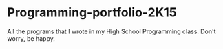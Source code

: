 # Programming-portfolio-2K15
All the programs that I wrote in my High School Programming class.
Don't worry, be happy.